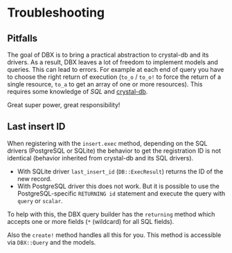 # Troubleshooting

## Pitfalls

The goal of DBX is to bring a practical abstraction to crystal-db and its drivers.
As a result, DBX leaves a lot of freedom to implement models and queries.
This can lead to errors.
For example at each end of query you have to choose the right return of execution
(`to_o` / `to_o!` to force the return of a single resource,
`to_a` to get an array of one or more resources).
This requires some knowledge of _SQL_ and [crystal-db](https://crystal-lang.github.io/crystal-db/api/latest/DB/QueryMethods.html).

Great super power, great responsibility!

## Last insert ID

When registering with the `insert.exec` method,
depending on the SQL drivers (PostgreSQL or SQLite) the behavior
to get the registration ID is not identical
(behavior inherited from crystal-db and its SQL drivers).

* With SQLite driver `last_insert_id` (`DB::ExecResult`) returns the ID of the new record.
* With PostgreSQL driver this does not work. But it is possible to use the PostgreSQL-specific
`RETURNING id` statement and execute the query with `query` or `scalar`.

To help with this, the DBX query builder has the `returning` method
which accepts one or more fields (`*` (wildcard) for all SQL fields).

Also the `create!` method handles all this for you.
This method is accessible via `DBX::Query` and the models.